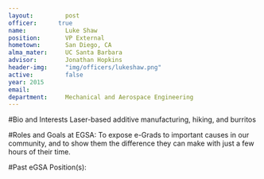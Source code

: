 ```yaml
---
layout:     	post
officer:      true
name:      		Luke Shaw
position: 		VP External
hometown: 		San Diego, CA
alma_mater: 	UC Santa Barbara
advisor: 		Jonathan Hopkins
header-img: 	"img/officers/lukeshaw.png"
active: 		false
year: 2015
email: 			
department: 	Mechanical and Aerospace Engineering
---
```


#Bio and Interests
Laser-based additive manufacturing, hiking, and burritos

#Roles and Goals at EGSA:
To expose e-Grads to important causes in our community, and to show them the difference they can make with just a few hours of their time.

#Past eGSA Position(s):

